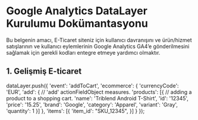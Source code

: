 #  Google Analytics DataLayer Kurulumu Dokümantasyonu
 
Bu belgenin amacı, E-Ticaret siteniz için kullanıcı davranışını ve ürün/hizmet satışlarının ve kullanıcı eylemlerinin Google Analytics GA4’e gönderilmesini sağlamak için gerekli kodları entegre etmeye yardımcı olmaktır.
 
 
## 1. Gelişmiş E-ticaret


dataLayer.push({
    'event': 'addToCart',
    'ecommerce': {
        'currencyCode': 'EUR',
        'add': { // 'add' actionFieldObject measures.
            'products': [{ //  adding a product to a shopping cart.
                'name': 'Triblend Android T-Shirt',
                'id': '12345',
                'price': '15.25',
                'brand': 'Google',
                'category': 'Apparel',
                'variant': 'Gray',
                'quantity': 1
            }]
        },
        'items': [{
            'item_id': "SKU_12345",
        }]
    }
});
